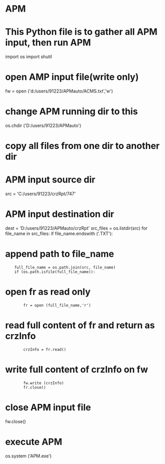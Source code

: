 # APM
# This Python file is to gather all APM input, then run APM 
import os
import shutil

# open AMP input file(write only)
fw = open ('d:/users/91223/APMauto/ACMS.txt','w')

# change APM running dir to this
os.chdir ('D:/users/91223/APMauto')

# copy all files from one dir to another dir
# APM input source dir
src = 'C:/users/91223/crzRpt/747'
# APM input destination dir
dest = 'D:/users/91223/APMauto/crzRpt'
src_files = os.listdir(src) 
for file_name in src_files:
    if file_name.endswith ('.TXT'):
# append path to file_name
        full_file_name = os.path.join(src, file_name)
        if (os.path.isfile(full_file_name)):
# open fr as read only
            fr = open (full_file_name,'r') 
# read full content of fr and return as crzInfo
            crzInfo = fr.read()
# write full content of crzInfo on fw
            fw.write (crzInfo) 
            fr.close()
# close APM input file
fw.close()
# execute APM
os.system ('APM.exe')
